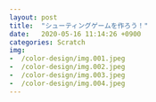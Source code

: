 ```yaml
---
layout: post
title:  "シューティングゲームを作ろう！"
date:   2020-05-16 11:14:26 +0900
categories: Scratch
img:
-  /color-design/img.001.jpeg
-  /color-design/img.002.jpeg
-  /color-design/img.003.jpeg
-  /color-design/img.004.jpeg
---
```

